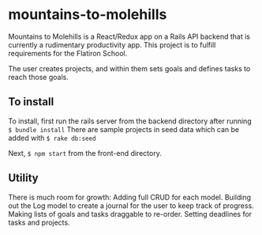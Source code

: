 # mountains-to-molehills
Mountains to Molehills is a React/Redux app on a Rails API backend that is currently a rudimentary productivity app. This project is to fulfill requirements for the Flatiron School.

The user creates projects, and within them sets goals and defines tasks to reach those goals.

## To install
To install, first run the rails server from the backend directory after running ```$ bundle install```
There are sample projects in seed data which can be added with ```$ rake db:seed```

Next, ```$ npm start``` from the front-end directory.

## Utility
There is much room for growth:
Adding full CRUD for each model.
Building out the Log model to create a journal for the user to keep track of progress.
Making lists of goals and tasks draggable to re-order.
Setting deadlines for tasks and projects.